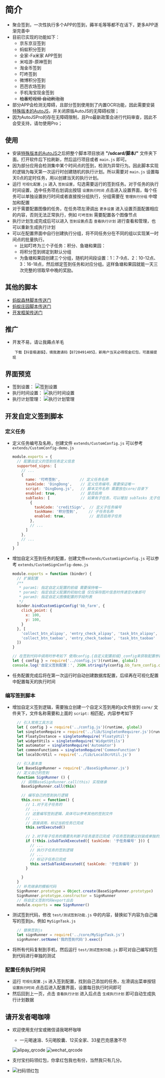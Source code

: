 # 简介

- 聚合签到，一次性执行多个APP的签到，薅羊毛等等都不在话下，更多APP逐渐完善中
- 目前已实现的功能如下：
  - 京东京豆签到
  - 蚂蚁积分签到
  - 全家-Fa米家 APP签到
  - 米哈游-原神签到
  - 淘金币签到
  - 叮咚签到
  - 微博积分签到
  - 芭芭农场签到
  - 手机淘宝现金签到
  - ~~柚番短视频 自动刷泡泡~~  
- 部分APP会检测无障碍，且部分签到使用到了内置OCR功能，因此需要安装 [特殊版本的AutoJS](https://github.com/TonyJiangWJ/Ant-Forest/releases/download/v1.1.1.4/AutoJS.modify.latest.apk)，并关闭原版AutoJS的无障碍权限；
- 因为AutoJSPro的存在无障碍限制，且Pro最新政策会进行代码审查，因此不会受支持，请勿使用Pro；

## 使用

- 安装[特殊版本的AutoJS](https://github.com/TonyJiangWJ/Ant-Forest/releases/download/v1.1.1.4/AutoJS.modify.latest.apk)之后把整个脚本项目放进 **"/sdcard/脚本/"** 文件夹下面。打开软件后下拉刷新，然后运行项目或者 `main.js` 即可。
- 因为部分应用会检测集中某个时间点的签到，检测为异常行为。因此脚本实现的逻辑为每天第一次运行时创建随机的执行计划。所以需要对 `main.js` 设置每天0点的定时任务，用以创建当天的执行计划。
- 运行 `可视化配置.js` 进入 `签到设置`，勾选需要运行的签到任务。对于任务的执行时间设置，选中任务项右划调出按钮 `设置执行时间` 点击进入设置界面，每个任务可以单独设置执行时间或者直接按分组执行，分组需要在 `管理执行分组` 中增加和配置
- 对于需要配置图像的任务，在任务项左滑调出 `更多设置` 进入设置页面配置相应的内容，否则无法正常执行，例如 `叮咚签到` 需要配置各个图像节点
- 执行计划生成完成后可以进入 `签到设置`点击 `查看执行计划` 进行查看和管理，也可以重新生成执行计划
- 可以在配置界面中自行创建执行分组，将不同任务分在不同的组以实现某一时间点的批量执行。
  - 比如叮咚为三个子任务：积分、鱼塘和果园：
  - 将积分签到绑定到默认分组
  - 为鱼塘和果园创建三个分组，随机时间段设置：1：7-9点、2：10-12点、3：16-18点，然后绑定签到任务和对应分组。这样鱼塘和果园就能一天三次完整的领取早中晚的奖励。

## 其他的脚本

- [蚂蚁森林脚本传送门](https://github.com/TonyJiangWJ/Ant-Forest)
- [蚂蚁庄园脚本传送门](https://github.com/TonyJiangWJ/Ant-Manor)
- [开发框架传送门](https://github.com/TonyJiangWJ/AutoScriptBase)

## 推广

- 开发不易，请让我薅点羊毛

  ```log
   下载【抖音极速版】，填我邀请码【8720491405】，新用户当天必得现金红包，可直接提现
  ```

## 界面预览

- 签到设置：
  ![签到设置](./resources/sign_config.jpg)
- 执行时间设置：
  ![执行时间设置](./resources/task_config.jpg)
- 执行计划管理：
  ![执行计划管理](./resources/task_schedules.jpg)

## 开发自定义签到脚本

### 定义任务

- 定义任务编号及名称，创建文件 `extends/CustomConfig.js` 可以参考 `extends/CustomConfig-demo.js`

  ```javascript
  module.exports = {
    // 配置自定义的签到任务定义信息
    supported_signs: [
      // ...
      {
        name: '叮咚签到',         // 定义任务名称
        taskCode: 'DingDong',    // 定义任务编号，需要保证唯一
        script: 'DingDong.js',   // 脚本文件名称 需要放在core/目录下
        enabled: true,           // 是否启用
        subTasks: [              // 如果有子任务，可以增加 subTasks 无子任务的不需要增加
          {
            taskCode: 'creditSign',  // 定义子任务编号
            taskName: '积分签到',     // 子任务名称
            enabled: true,           // 是否启用子任务
          },
          // ...
        ]
      },
      // ...
    ]
  }
  ```

- 增加自定义签到任务的配置，创建文件`extends/CustomSignConfig.js` 可以参考 `extends/CustomSignConfig-demo.js`

  ```javascript
  module.exports = function (binder) {
    // 扩展配置
    /**
     * param1: 指定自定义配置的前缀 需要保持唯一
     * param2: 指定自定义配置的初始化值 仅仅保存图片信息时传递空对象即可
     * param3: 指定自定义图像配置的字段列表
     */
    binder.bindCustomSignConfig('bb_farm', {
      click_point: {
        x: 100,
        y: 100,
      }
    }, [
      'collect_btn_alipay', 'entry_check_alipay', 'task_btn_alipay',
      'collect_btn_taobao', 'entry_check_taobao', 'task_btn_taobao'
    ])
  }

  // 在签到代码中调用时参考如下 使用config.{自定义配置前缀}_config来获取配置参数
  let { config } = require('../config.js')(runtime, global)
  console.log('自定义签到配置：', JSON.stringify(config.bb_farm_config.click_point))
  ```

- 任务配置完成后将在第一次运行时自动创建数据库配置，后续再在可视化配置中配置每天的执行时间

### 编写签到脚本

- 增加自定义签到逻辑，需要独立创建一个自定义签到用的js文件放到 `core/` 文件夹下，文件名称需要和上面的 `script:` 相匹配，内容参考如下

  ```javascript
    // 引入常用工具方法
    let { config } = require('../config.js')(runtime, global)
    let singletonRequire = require('../lib/SingletonRequirer.js')(runtime, global)
    let FloatyInstance = singletonRequire('FloatyUtil')
    let widgetUtils = singletonRequire('WidgetUtils')
    let automator = singletonRequire('Automator')
    let commonFunctions = singletonRequire('CommonFunction')
    let localOcrUtil = require('../lib/LocalOcrUtil.js')

    // 引入基本类
    let BaseSignRunner = require('./BaseSignRunner.js')
    // 定义自己的签到
    function SignRunner () {
      // 调用BaseSignRunner.call(this) 实现继承
      BaseSignRunner.call(this)

      // 编写自己的签到执行逻辑
      this.exec = function() {
        // 1.对于无子任务的
        // ...
        // 这里编写签到逻辑，具体可以参考其他的签到文件
        // ...
        // 直接调用，标记当前任务已完成
        this.setExecuted()

        // 2.对于有子任务的需要先判断子任务是否已完成 子任务签到建议封装成单独的方法 具体参考DingDong.js
        if (!this.isSubTaskExecuted({ taskCode: '子任务编号' })) {
          // ...
          // 执行子任务的签到逻辑
          // ...
          // 标记子任务已完成
          this.setSubTaskExecuted({ taskCode: '子任务编号' })
        }

      }
    }
    // 补充继承的模板代码
    SignRunner.prototype = Object.create(BaseSignRunner.prototype)
    SignRunner.prototype.constructor = SignRunner
    // 将自定义签到代码export出去
    module.exports = new SignRunner()
  ```

- 测试签到代码，修改 `test/测试签到功能.js` 中的内容，替换如下内容为自己编写的签到js，例如 `MySignTask.js`

  ```javascript
    // 替换签到js
    let signRunner = require('../core/MySignTask.js')
    signRunner.setName('我的签到代码').exec()
  ```

- 将所有代码复制到手机，然后运行 `test/测试签到功能.js` 即可对自己编写的签到代码进行单独的测试

### 配置任务执行时间

- 运行 `可视化配置.js` 进入签到配置，找到自己添加的任务，左滑调出菜单按钮 `设置执行时间` 点击后进入配置界面，设置每日执行时间即可
- 然后回到上一页，点击 `查看执行计划` 进入后点击 `生成执行计划` 即可自动生成执行计划数据

## 请开发者喝咖啡

- 欢迎使用支付宝或微信请我喝杯咖啡
  - 一元喝速溶、5元喝胶囊、12买全家、33星巴克感激不尽
  
  ![alipay_qrcode](./resources/alipay_qrcode.png)  ![wechat_qrcode](./resources/wechat_qrcode.png)

- 支付宝扫码领红包，你拿红包我也有份，当然我只有几分。

- ![扫码领红包](./resources/hongbao_qrcode.png)